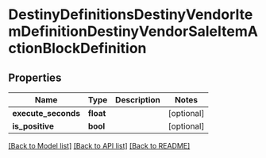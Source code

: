 # DestinyDefinitionsDestinyVendorItemDefinitionDestinyVendorSaleItemActionBlockDefinition

## Properties
Name | Type | Description | Notes
------------ | ------------- | ------------- | -------------
**execute_seconds** | **float** |  | [optional] 
**is_positive** | **bool** |  | [optional] 

[[Back to Model list]](../README.md#documentation-for-models) [[Back to API list]](../README.md#documentation-for-api-endpoints) [[Back to README]](../README.md)


